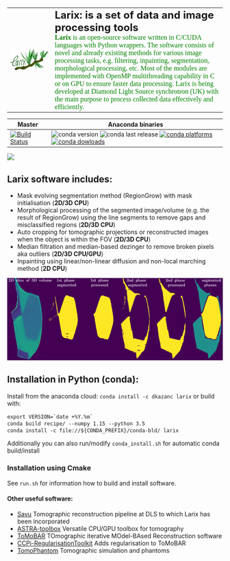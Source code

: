 <table>
    <tr>
        <td>
        <div align="left">
          <img src="docs/images/larix_logo.png" width="1150"><br>
        </div>
        </td>
        <td>
        <font size="5"><b> Larix: is a set of data and image processing tools </b></font>
        <br><font size="3" face="verdana" color="green"><b> Larix</b> is an open-source software written in C/CUDA languages with Python wrappers. The software consists of novel and already existing methods for various image processing tasks, e.g. filtering, inpainting, segmentation, morphological processing, etc.  Most of the modules are implemented with OpenMP multithreading capability in C or on GPU to ensure faster data processing. Larix is being developed at Diamond Light Source synchrotron (UK) with the main purpose to process collected data effectively and efficiently.
        </font></br>
        </td>
    </tr>
</table>

| Master | Anaconda binaries |
|--------|-------------------|
| [![Build Status](http://192.168.0.9:8080/buildStatus/icon)](http://192.168.0.9:8080/buildStatus/icon) | ![conda version](https://anaconda.org/dkazanc/larix/badges/version.svg) ![conda last release](https://anaconda.org/dkazanc/larix/badges/latest_release_date.svg) [![conda platforms](https://anaconda.org/dkazanc/larix/badges/platforms.svg) ![conda dowloads](https://anaconda.org/dkazanc/larix/badges/downloads.svg)](https://anaconda.org/dkazanc/larix/) |

<a href='http://192.168.0.9:8080/me/my-views/view/all/job/larix/job/master/'><img src='http://192.168.0.9:8080/buildStatus/icon?job=larix%2Fmaster'></a>

## Larix software includes:
 * Mask evolving segmentation method (RegionGrow) with mask initialisation (**2D/3D CPU**)
 * Morphological processing of the segmented image/volume (e.g. the result of RegionGrow)  using the line segments to remove gaps and misclassified regions (**2D/3D CPU**)
 * Auto cropping for tomographic projections or reconstructed images when the object is within the FOV (**2D/3D CPU**)
 * Median filtration and median-based dezinger to remove broken pixels aka outliers  (**2D/3D CPU/GPU**)
 * Inpainting using linear/non-linear diffusion and non-local marching method  (**2D CPU**)

 <div align="center">
   <img src="docs/images/demo_larix.png" width="650">
 </div>

## Installation in Python (conda):
Install from the anaconda cloud: `conda install -c dkazanc larix` or build with:
```
export VERSION=`date +%Y.%m`
conda build recipe/ --numpy 1.15 --python 3.5
conda install -c file://${CONDA_PREFIX}/conda-bld/ larix
```
Additionally you can also run/modify `conda_install.sh` for automatic conda build/install

### Installation using Cmake
See `run.sh` for information how to build and install software.

#### Other useful software:
 * [Savu](https://github.com/DiamondLightSource/Savu) Tomographic reconstruction pipeline at DLS to which Larix has been incorporated
 * [ASTRA-toolbox](https://www.astra-toolbox.com/) Versatile CPU/GPU toolbox for tomography
 * [ToMoBAR](https://github.com/dkazanc/ToMoBAR) TOmographic iterative MOdel-BAsed Reconstruction software
 * [CCPi-RegularisationToolkit](https://github.com/vais-ral/CCPi-Regularisation-Toolkit) Adds regularisation to ToMoBAR
 * [TomoPhantom](https://github.com/dkazanc/TomoPhantom) Tomographic simulation and phantoms
